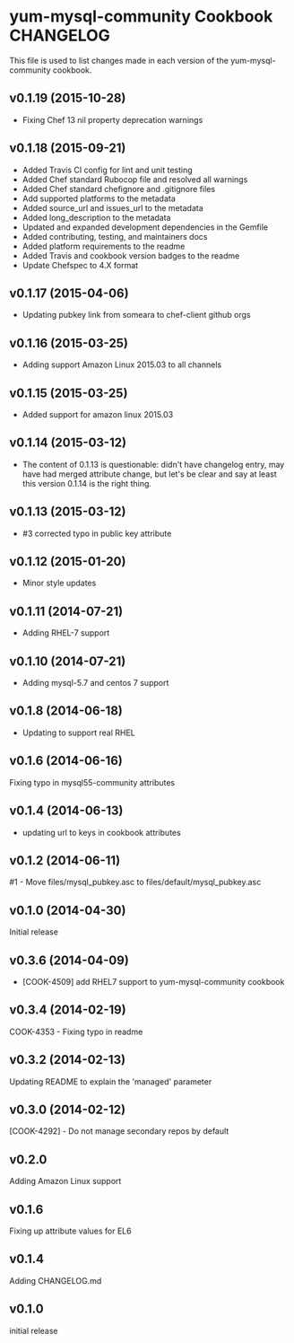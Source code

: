 # yum-mysql-community Cookbook CHANGELOG
This file is used to list changes made in each version of the yum-mysql-community cookbook.

## v0.1.19 (2015-10-28)
- Fixing Chef 13 nil property deprecation warnings

## v0.1.18 (2015-09-21)
- Added Travis CI config for lint and unit testing
- Added Chef standard Rubocop file and resolved all warnings
- Added Chef standard chefignore and .gitignore files
- Add supported platforms to the metadata
- Added source_url and issues_url to the metadata
- Added long_description to the metadata
- Updated and expanded development dependencies in the Gemfile
- Added contributing, testing, and maintainers docs
- Added platform requirements to the readme
- Added Travis and cookbook version badges to the readme
- Update Chefspec to 4.X format

## v0.1.17 (2015-04-06)
- Updating pubkey link from someara to chef-client github orgs

## v0.1.16 (2015-03-25)
- Adding support Amazon Linux 2015.03 to all channels

## v0.1.15 (2015-03-25)
- Added support for amazon linux 2015.03

## v0.1.14 (2015-03-12)
- The content of 0.1.13 is questionable: didn't have changelog entry, may have had merged attribute change, but let's be clear and say at least this version 0.1.14 is the right thing.

## v0.1.13 (2015-03-12)
- #3 corrected typo in public key attribute

## v0.1.12 (2015-01-20)
- Minor style updates

## v0.1.11 (2014-07-21)
- Adding RHEL-7 support

## v0.1.10 (2014-07-21)
- Adding mysql-5.7 and centos 7 support

## v0.1.8 (2014-06-18)
- Updating to support real RHEL

## v0.1.6 (2014-06-16)
Fixing typo in mysql55-community attributes

## v0.1.4 (2014-06-13)
- updating url to keys in cookbook attributes

## v0.1.2 (2014-06-11)
#1 - Move files/mysql_pubkey.asc to files/default/mysql_pubkey.asc

## v0.1.0 (2014-04-30)
Initial release

## v0.3.6 (2014-04-09)
- [COOK-4509] add RHEL7 support to yum-mysql-community cookbook

## v0.3.4 (2014-02-19)
COOK-4353 - Fixing typo in readme

## v0.3.2 (2014-02-13)
Updating README to explain the 'managed' parameter

## v0.3.0 (2014-02-12)
[COOK-4292] - Do not manage secondary repos by default

## v0.2.0
Adding Amazon Linux support

## v0.1.6
Fixing up attribute values for EL6

## v0.1.4
Adding CHANGELOG.md

## v0.1.0
initial release
